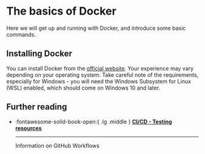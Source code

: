 # The basics of Docker

Here we will get up and running with Docker, and introduce some basic commands.

## Installing Docker
You can install Docker from the [official website](https://docs.docker.com/get-docker/). Your experience may vary depending on your operating system. Take careful note of the requirements, especially for Windows - you will need the Windows Subsystem for Linux (WSL) enabled, which should come on Windows 10 and later.

## Further reading
<div class="grid cards" markdown>

-   :fontawesome-solid-book-open:{ .lg .middle } [__CI/CD - Testing resources__](../resources/references.md#cicd-testing)

    ---
    Information on GitHub Workflows

</div>